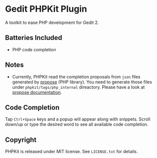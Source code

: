 # Gedit PHPKit Plugin

A toolkit to ease PHP development for Gedit 2.

## Batteries Included

* PHP code completion

## Notes

* Currently, PHPKit read the completion proposals from `json` files generated by [propose](https://github.com/iromli/propose) (PHP library). You need to generate those files under `phpkit/tags/php_internal` direactory. Please have a look at [propose documentation](https://github.com/iromli/propose/blob/master/README.mdown).

## Code Completion

Tap `Ctrl+Space` keys and a popup will appear along with snippets. Scroll down/up or type the desired word to see all available code completion.

## Copyright

PHPKit is released under MIT license. See `LICENSE.txt` for details.
